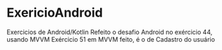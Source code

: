 # ExericioAndroid
Exercicios de Android/Kotlin
Refeito o desafio Android no exércicio 44, usando MVVM
Exércicio 51 em MVVM feito, é o de Cadastro do usuário

